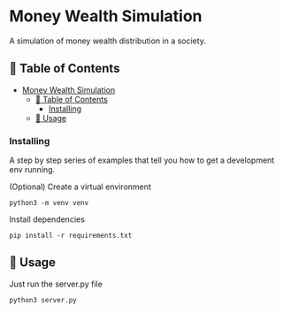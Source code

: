# Money Wealth Simulation

A simulation of money wealth distribution in a society.

## 📝 Table of Contents

- [Money Wealth Simulation](#money-wealth-simulation)
  - [📝 Table of Contents](#-table-of-contents)
    - [Installing](#installing)
  - [🎈 Usage](#-usage)

### Installing

A step by step series of examples that tell you how to get a development env running.

(Optional) Create a virtual environment

```shell
python3 -m venv venv
```

Install dependencies

```shell
pip install -r requirements.txt
```

## 🎈 Usage

Just run the server.py file

```shell
python3 server.py
```
